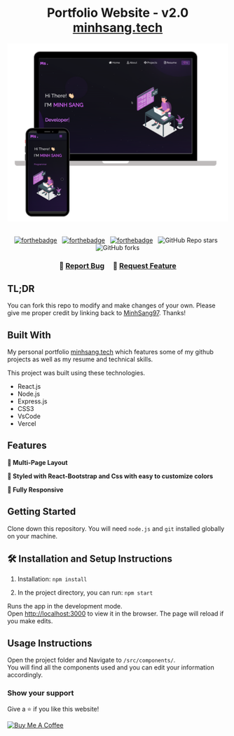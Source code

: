 <h1 align="center">
  Portfolio Website - v2.0<br/>
  <a href="https://nguyenminhsang.id.vn" target="_blank">minhsang.tech</a>
</h1>
<div align="center">
  <img alt="Demo" src="./Images/readme-img1.png" />
</div>

<br/>

<center>

[![forthebadge](https://forthebadge.com/images/badges/built-with-love.svg)](https://forthebadge.com) &nbsp;
[![forthebadge](https://forthebadge.com/images/badges/made-with-javascript.svg)](https://forthebadge.com) &nbsp;
[![forthebadge](https://forthebadge.com/images/badges/open-source.svg)](https://forthebadge.com) &nbsp;
![GitHub Repo stars](https://img.shields.io/github/stars/MinhSang97/Portfolio?color=red&logo=github&style=for-the-badge) &nbsp;
![GitHub forks](https://img.shields.io/github/forks/MinhSang97/Portfolio?color=red&logo=github&style=for-the-badge)

</center>

<h3 align="center">
    🔹
    <a href="https://github.com/MinhSang97/Portfolio.git/issues">Report Bug</a> &nbsp; &nbsp;
    🔹
    <a href="https://github.com/MinhSang97/Portfolio.git/issues">Request Feature</a>
</h3>

## TL;DR

You can fork this repo to modify and make changes of your own. Please give me proper credit by linking back to [MinhSang97](https://github.com/MinhSang97/Portfolio.git). Thanks!

## Built With

My personal portfolio <a href="https://minhsang97.vercel.app/" target="_blank">minhsang.tech</a> which features some of my github projects as well as my resume and technical skills.<br/>

This project was built using these technologies.

- React.js
- Node.js
- Express.js
- CSS3
- VsCode
- Vercel

## Features

**📖 Multi-Page Layout**

**🎨 Styled with React-Bootstrap and Css with easy to customize colors**

**📱 Fully Responsive**

## Getting Started

Clone down this repository. You will need `node.js` and `git` installed globally on your machine.

## 🛠 Installation and Setup Instructions

1. Installation: `npm install`

2. In the project directory, you can run: `npm start`

Runs the app in the development mode.\
Open [http://localhost:3000](http://localhost:3000) to view it in the browser.
The page will reload if you make edits.

## Usage Instructions

Open the project folder and Navigate to `/src/components/`. <br/>
You will find all the components used and you can edit your information accordingly.

### Show your support

Give a ⭐ if you like this website!

<a href="https://buymeacoffee.com/minhsangngk" target="_blank"><img src="https://cdn.buymeacoffee.com/buttons/v2/default-violet.png" alt="Buy Me A Coffee" height= "60px" width= "217px" ></a>
